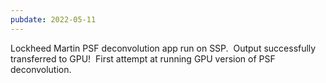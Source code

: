 ```yaml
---
pubdate: 2022-05-11
---
```


Lockheed Martin PSF deconvolution app run on SSP.  Output successfully transferred to GPU!  First attempt at running GPU version of PSF deconvolution.
